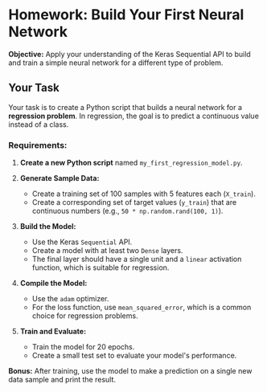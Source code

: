 # Homework: Build Your First Neural Network

**Objective:** Apply your understanding of the Keras Sequential API to build and train a simple neural network for a different type of problem.

## Your Task

Your task is to create a Python script that builds a neural network for a **regression problem**. In regression, the goal is to predict a continuous value instead of a class.

### Requirements:

1.  **Create a new Python script** named `my_first_regression_model.py`.

2.  **Generate Sample Data:**
    -   Create a training set of 100 samples with 5 features each (`X_train`).
    -   Create a corresponding set of target values (`y_train`) that are continuous numbers (e.g., `50 * np.random.rand(100, 1)`).

3.  **Build the Model:**
    -   Use the Keras `Sequential` API.
    -   Create a model with at least two `Dense` layers.
    -   The final layer should have a single unit and a `linear` activation function, which is suitable for regression.

4.  **Compile the Model:**
    -   Use the `adam` optimizer.
    -   For the loss function, use `mean_squared_error`, which is a common choice for regression problems.

5.  **Train and Evaluate:**
    -   Train the model for 20 epochs.
    -   Create a small test set to evaluate your model's performance.

**Bonus:** After training, use the model to make a prediction on a single new data sample and print the result.
